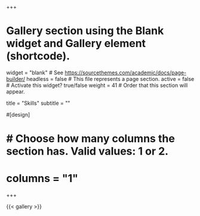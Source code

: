 +++
# Gallery section using the Blank widget and Gallery element (shortcode).
widget = "blank"  # See https://sourcethemes.com/academic/docs/page-builder/
headless = false  # This file represents a page section.
active = false  # Activate this widget? true/false
weight = 41  # Order that this section will appear.

title = "Skills"
subtitle = ""

#[design]
#  # Choose how many columns the section has. Valid values: 1 or 2.
#  columns = "1"
  
+++

{{< gallery >}}